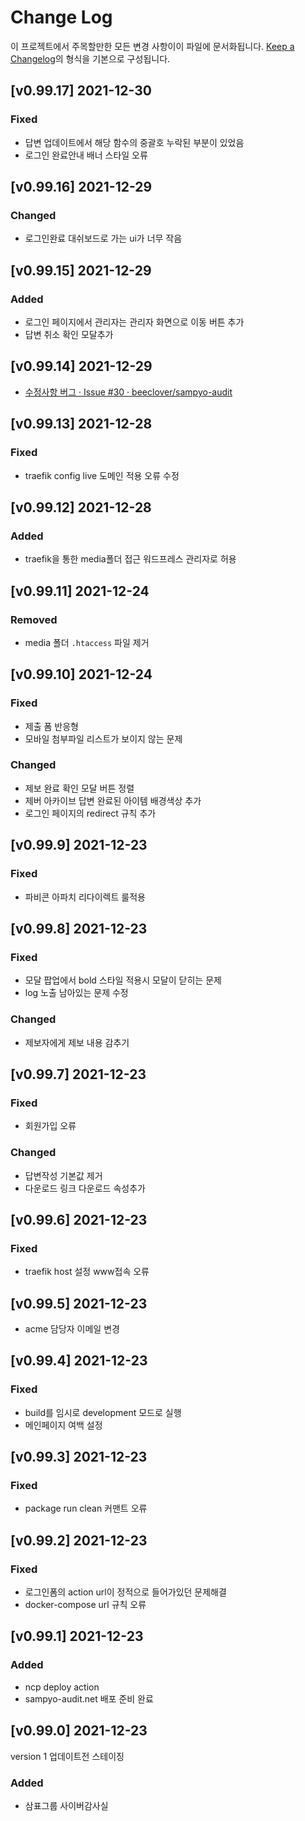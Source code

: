 # Change Log

이 프로젝트에서 주목할만한 모든 변경 사항이이 파일에 문서화됩니다.
[Keep a Changelog](https://keepachangelog.com/ko/1.0.0/)의 형식을 기본으로 구성됩니다.

## [v0.99.17] 2021-12-30

### Fixed

- 답변 업데이트에서 해당 함수의 중괄호 누락된 부분이 있었음
- 로그인 완료안내 배너 스타일 오류

## [v0.99.16] 2021-12-29

### Changed

- 로그인완료 대쉬보드로 가는 ui가 너무 작음

## [v0.99.15] 2021-12-29

### Added

- 로그인 페이지에서 관리자는 관리자 화면으로 이동 버튼 추가
- 답변 취소 확인 모달추가

## [v0.99.14] 2021-12-29

- [수정사항 버그 · Issue #30 · beeclover/sampyo-audit](https://github.com/beeclover/sampyo-audit/issues/30)

## [v0.99.13] 2021-12-28

### Fixed

- traefik config live 도메인 적용 오류 수정

## [v0.99.12] 2021-12-28

### Added

- traefik을 통한 media폴더 접근 워드프레스 관리자로 허용

## [v0.99.11] 2021-12-24

### Removed

- media 폴더 `.htaccess` 파일 제거 

## [v0.99.10] 2021-12-24

### Fixed

- 제출 폼 반응형
- 모바일 첨부파일 리스트가 보이지 않는 문제


### Changed

- 제보 완료 확인 모달 버튼 정렬
- 제버 아카이브 답변 완료된 아이템 배경색상 추가
- 로그인 페이지의 redirect 규칙 추가

## [v0.99.9] 2021-12-23

### Fixed

- 파비콘 아파치 리다이렉트 룰적용

## [v0.99.8] 2021-12-23

### Fixed

- 모달 팝업에서 bold 스타일 적용시 모달이 닫히는 문제
- log 노출 남아있는 문제 수정

### Changed

- 제보자에게 제보 내용 감추기

## [v0.99.7] 2021-12-23

### Fixed

- 회원가입 오류


### Changed

- 답변작성 기본값 제거
- 다운로드 링크 다운로드 속성추가

## [v0.99.6] 2021-12-23

### Fixed

- traefik host 설정 www접속 오류

## [v0.99.5] 2021-12-23

- acme 담당자 이메일 변경

## [v0.99.4] 2021-12-23

### Fixed

- build를 임시로 development 모드로 실행
- 메인페이지 여백 설정

## [v0.99.3] 2021-12-23

### Fixed

- package run clean 커맨트 오류

## [v0.99.2] 2021-12-23

### Fixed

- 로그인폼의 action url이 정적으로 들어가있던 문제해결
- docker-compose url 규칙 오류

## [v0.99.1] 2021-12-23

### Added

- ncp deploy action
- sampyo-audit.net 배포 준비 완료

## [v0.99.0] 2021-12-23

version 1 업데이트전 스테이징

### Added

- 삼표그룹 사이버감사실
